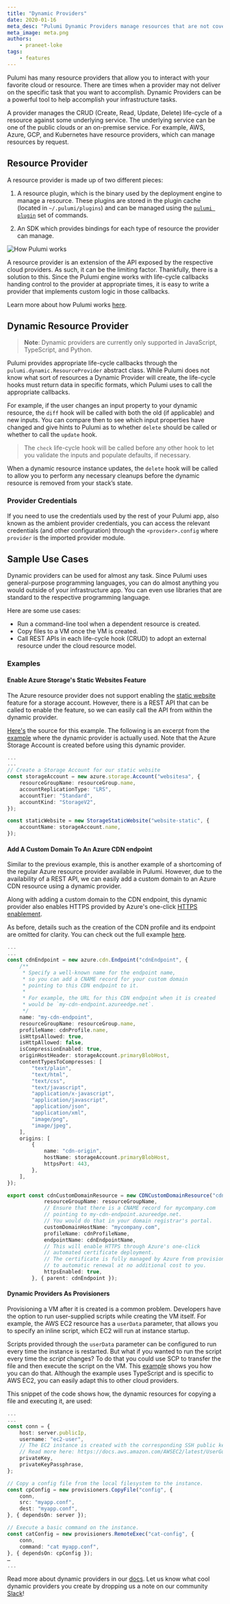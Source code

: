 ```yaml
---
title: "Dynamic Providers"
date: 2020-01-16
meta_desc: "Pulumi Dynamic Providers manage resources that are not covered in pre-built providers"
meta_image: meta.png
authors:
    - praneet-loke
tags:
    - features
---
```


Pulumi has many resource providers that allow you to interact with your favorite cloud or resource. There are times when a provider may not deliver on the specific task that you want to accomplish. Dynamic Providers can be a powerful tool to help accomplish your infrastructure tasks.

<!--more-->

A provider manages the CRUD (Create, Read, Update, Delete) life-cycle of a resource against some underlying service. The underlying service can be one of the public clouds or an on-premise service. For example, AWS, Azure, GCP, and Kubernetes have resource providers, which can manage resources by request.

## Resource Provider

A resource provider is made up of two different pieces:

1. A resource plugin, which is the binary used by the deployment engine to manage a resource. These plugins are stored in the plugin cache (located in `~/.pulumi/plugins`) and can be managed using the [`pulumi plugin`](https://www.pulumi.com/docs/reference/cli/pulumi_plugin/) set of commands.

1. An SDK which provides bindings for each type of resource the provider can manage.

![How Pulumi works](./engine-block-diagram.png)

A resource provider is an extension of the API exposed by the respective cloud providers. As such, it can be the limiting factor. Thankfully, there is a solution to this. Since the Pulumi engine works with life-cycle callbacks handing control to the provider at appropriate times, it is easy to write a provider that implements custom logic in those callbacks.

Learn more about how Pulumi works [here](https://www.pulumi.com/docs/concepts/how-pulumi-works/).

## Dynamic Resource Provider

> **Note**: Dynamic providers are currently only supported in JavaScript, TypeScript, and Python.

Pulumi provides appropriate life-cycle callbacks through the `pulumi.dynamic.ResourceProvider` abstract class. While Pulumi does not know what sort of resources a Dynamic Provider will create, the life-cycle hooks must return data in specific formats, which Pulumi uses to call the appropriate callbacks.

For example, if the user changes an input property to your dynamic resource, the `diff` hook will be called with both the old (if applicable) and new inputs. You can compare then to see which input properties have changed and give hints to Pulumi as to whether `delete` should be called or whether to call the `update` hook.

> The `check` life-cycle hook will be called before any other hook to let you validate the inputs and populate defaults, if necessary.

When a dynamic resource instance updates, the `delete` hook will be called to allow you to perform any necessary cleanups before the dynamic resource is removed from your stack’s state.

### Provider Credentials

If you need to use the credentials used by the rest of your Pulumi app, also known as the ambient provider credentials, you can access the relevant credentials (and other configuration) through the `<provider>.config` where `provider` is the imported provider module.

## Sample Use Cases

Dynamic providers can be used for almost any task. Since Pulumi uses general-purpose programming languages, you can do almost anything you would outside of your infrastructure app. You can even use libraries that are standard to the respective programming language.

Here are some use cases:

* Run a command-line tool when a dependent resource is created.
* Copy files to a VM once the VM is created.
* Call REST APIs in each life-cycle hook (CRUD) to adopt an external resource under the cloud resource model.

### Examples

#### Enable Azure Storage's Static Websites Feature

The Azure resource provider does not support enabling the [static website](https://docs.microsoft.com/en-us/azure/storage/blobs/storage-blob-static-website) feature for a storage account. However, there is a REST API that can be called to enable the feature, so we can easily call the API from within the dynamic provider.

[Here's](https://github.com/pulumi/examples/blob/5bcf9de17a660f17172ca05d4ca3f061456a99c5/azure-ts-static-website/staticWebsite.ts) the source for this example. The following is an excerpt from the [example](https://github.com/pulumi/examples/blob/e990699e03ff31af95bd62b08f31f8fb99b11ccb/azure-ts-static-website/index.ts) where the dynamic provider is actually used. Note that the Azure Storage Account is created before using this dynamic provider.

```ts
...
...
// Create a Storage Account for our static website
const storageAccount = new azure.storage.Account("websitesa", {
    resourceGroupName: resourceGroup.name,
    accountReplicationType: "LRS",
    accountTier: "Standard",
    accountKind: "StorageV2",
});

const staticWebsite = new StorageStaticWebsite("website-static", {
	accountName: storageAccount.name,
});
```

#### Add A Custom Domain To An Azure CDN endpoint

Similar to the previous example, this is another example of a shortcoming of the regular Azure resource provider available in Pulumi. However, due to the availability of a REST API, we can easily add a custom domain to an Azure CDN resource using a dynamic provider.

Along with adding a custom domain to the CDN endpoint, this dynamic provider also enables HTTPS provided by Azure's one-click [HTTPS enablement](https://docs.microsoft.com/en-us/azure/cdn/cdn-custom-ssl?tabs=option-1-default-enable-https-with-a-cdn-managed-certificate).

As before, details such as the creation of the CDN profile and its endpoint are omitted for clarity. You can check out the full example [here](https://github.com/pulumi/examples/tree/master/classic-azure-ts-dynamicresource).

```ts
...
...
const cdnEndpoint = new azure.cdn.Endpoint("cdnEndpoint", {
    /**
     * Specify a well-known name for the endpoint name,
     * so you can add a CNAME record for your custom domain
     * pointing to this CDN endpoint to it.
     *
     * For example, the URL for this CDN endpoint when it is created
     * would be `my-cdn-endpoint.azureedge.net`.
     */
    name: "my-cdn-endpoint",
    resourceGroupName: resourceGroup.name,
    profileName: cdnProfile.name,
    isHttpsAllowed: true,
    isHttpAllowed: false,
    isCompressionEnabled: true,
    originHostHeader: storageAccount.primaryBlobHost,
    contentTypesToCompresses: [
        "text/plain",
        "text/html",
        "text/css",
        "text/javascript",
        "application/x-javascript",
        "application/javascript",
        "application/json",
        "application/xml",
        "image/png",
        "image/jpeg",
    ],
    origins: [
        {
            name: "cdn-origin",
            hostName: storageAccount.primaryBlobHost,
            httpsPort: 443,
        },
    ],
});

export const cdnCustomDomainResource = new CDNCustomDomainResource("cdnCustomDomain", {
        	resourceGroupName: resourceGroupName,
        	// Ensure that there is a CNAME record for mycompany.com
        	// pointing to my-cdn-endpoint.azureedge.net.
        	// You would do that in your domain registrar's portal.
        	customDomainHostName: "mycompany.com",
        	profileName: cdnProfileName,
        	endpointName: cdnEndpointName,
        	// This will enable HTTPS through Azure's one-click
        	// automated certificate deployment.
        	// The certificate is fully managed by Azure from provisioning
        	// to automatic renewal at no additional cost to you.
        	httpsEnabled: true,
    	}, { parent: cdnEndpoint });
```

#### Dynamic Providers As Provisioners

Provisioning a VM after it is created is a common problem. Developers have the option to run user-supplied scripts while creating the VM itself. For example, the AWS EC2 resource has a `userData` parameter, that allows you to specify an inline script, which EC2 will run at instance startup.

Scripts provided through the `userData` parameter can be configured to run every time the instance is restarted. But what if you wanted to run the script every time the _script_ changes? To do that you could use SCP to transfer the file and then execute the script on the VM. This [example](https://github.com/pulumi/examples/tree/master/aws-ts-ec2-provisioners) shows you how you can do that. Although the example uses TypeScript and is specific to AWS EC2, you can easily adapt this to other cloud providers.

This snippet of the code shows how, the dynamic resources for copying a file and executing it, are used:

```ts
...
...
const conn = {
	host: server.publicIp,
	username: "ec2-user",
	// The EC2 instance is created with the corresponding SSH public key.
	// Read more here: https://docs.aws.amazon.com/AWSEC2/latest/UserGuide/ec2-key-pairs.html.
	privateKey,
	privateKeyPassphrase,
};

// Copy a config file from the local filesystem to the instance.
const cpConfig = new provisioners.CopyFile("config", {
	conn,
	src: "myapp.conf",
	dest: "myapp.conf",
}, { dependsOn: server });

// Execute a basic command on the instance.
const catConfig = new provisioners.RemoteExec("cat-config", {
	conn,
	command: "cat myapp.conf",
}, { dependsOn: cpConfig });
…
...
```

Read more about dynamic providers in our [docs](/docs/concepts/resources/dynamic-providers/). Let us know what cool dynamic providers you create by dropping us a note on our community [Slack](https://slack.pulumi.com/)!
